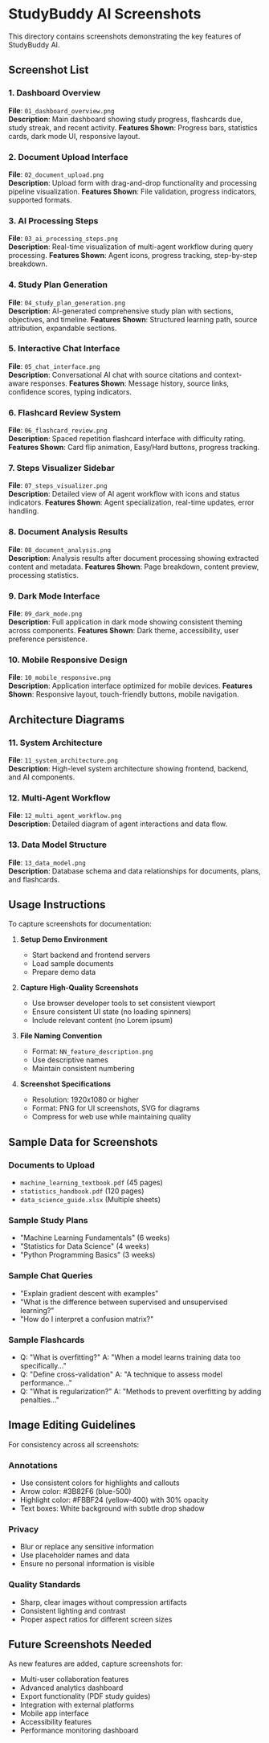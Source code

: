 # StudyBuddy AI Screenshots

This directory contains screenshots demonstrating the key features of StudyBuddy AI.

## Screenshot List

### 1. Dashboard Overview

**File**: `01_dashboard_overview.png`  
**Description**: Main dashboard showing study progress, flashcards due, study streak, and recent activity.
**Features Shown**: Progress bars, statistics cards, dark mode UI, responsive layout.

### 2. Document Upload Interface

**File**: `02_document_upload.png`  
**Description**: Upload form with drag-and-drop functionality and processing pipeline visualization.
**Features Shown**: File validation, progress indicators, supported formats.

### 3. AI Processing Steps

**File**: `03_ai_processing_steps.png`  
**Description**: Real-time visualization of multi-agent workflow during query processing.
**Features Shown**: Agent icons, progress tracking, step-by-step breakdown.

### 4. Study Plan Generation

**File**: `04_study_plan_generation.png`  
**Description**: AI-generated comprehensive study plan with sections, objectives, and timeline.
**Features Shown**: Structured learning path, source attribution, expandable sections.

### 5. Interactive Chat Interface

**File**: `05_chat_interface.png`  
**Description**: Conversational AI chat with source citations and context-aware responses.
**Features Shown**: Message history, source links, confidence scores, typing indicators.

### 6. Flashcard Review System

**File**: `06_flashcard_review.png`  
**Description**: Spaced repetition flashcard interface with difficulty rating.
**Features Shown**: Card flip animation, Easy/Hard buttons, progress tracking.

### 7. Steps Visualizer Sidebar

**File**: `07_steps_visualizer.png`  
**Description**: Detailed view of AI agent workflow with icons and status indicators.
**Features Shown**: Agent specialization, real-time updates, error handling.

### 8. Document Analysis Results

**File**: `08_document_analysis.png`  
**Description**: Analysis results after document processing showing extracted content and metadata.
**Features Shown**: Page breakdown, content preview, processing statistics.

### 9. Dark Mode Interface

**File**: `09_dark_mode.png`  
**Description**: Full application in dark mode showing consistent theming across components.
**Features Shown**: Dark theme, accessibility, user preference persistence.

### 10. Mobile Responsive Design

**File**: `10_mobile_responsive.png`  
**Description**: Application interface optimized for mobile devices.
**Features Shown**: Responsive layout, touch-friendly buttons, mobile navigation.

## Architecture Diagrams

### 11. System Architecture

**File**: `11_system_architecture.png`  
**Description**: High-level system architecture showing frontend, backend, and AI components.

### 12. Multi-Agent Workflow

**File**: `12_multi_agent_workflow.png`  
**Description**: Detailed diagram of agent interactions and data flow.

### 13. Data Model Structure

**File**: `13_data_model.png`  
**Description**: Database schema and data relationships for documents, plans, and flashcards.

## Usage Instructions

To capture screenshots for documentation:

1. **Setup Demo Environment**

   - Start backend and frontend servers
   - Load sample documents
   - Prepare demo data

2. **Capture High-Quality Screenshots**

   - Use browser developer tools to set consistent viewport
   - Ensure consistent UI state (no loading spinners)
   - Include relevant content (no Lorem ipsum)

3. **File Naming Convention**

   - Format: `NN_feature_description.png`
   - Use descriptive names
   - Maintain consistent numbering

4. **Screenshot Specifications**
   - Resolution: 1920x1080 or higher
   - Format: PNG for UI screenshots, SVG for diagrams
   - Compress for web use while maintaining quality

## Sample Data for Screenshots

### Documents to Upload

- `machine_learning_textbook.pdf` (45 pages)
- `statistics_handbook.pdf` (120 pages)
- `data_science_guide.xlsx` (Multiple sheets)

### Sample Study Plans

- "Machine Learning Fundamentals" (6 weeks)
- "Statistics for Data Science" (4 weeks)
- "Python Programming Basics" (3 weeks)

### Sample Chat Queries

- "Explain gradient descent with examples"
- "What is the difference between supervised and unsupervised learning?"
- "How do I interpret a confusion matrix?"

### Sample Flashcards

- Q: "What is overfitting?" A: "When a model learns training data too specifically..."
- Q: "Define cross-validation" A: "A technique to assess model performance..."
- Q: "What is regularization?" A: "Methods to prevent overfitting by adding penalties..."

## Image Editing Guidelines

For consistency across all screenshots:

### Annotations

- Use consistent colors for highlights and callouts
- Arrow color: #3B82F6 (blue-500)
- Highlight color: #FBBF24 (yellow-400) with 30% opacity
- Text boxes: White background with subtle drop shadow

### Privacy

- Blur or replace any sensitive information
- Use placeholder names and data
- Ensure no personal information is visible

### Quality Standards

- Sharp, clear images without compression artifacts
- Consistent lighting and contrast
- Proper aspect ratios for different screen sizes

## Future Screenshots Needed

As new features are added, capture screenshots for:

- Multi-user collaboration features
- Advanced analytics dashboard
- Export functionality (PDF study guides)
- Integration with external platforms
- Mobile app interface
- Accessibility features
- Performance monitoring dashboard

